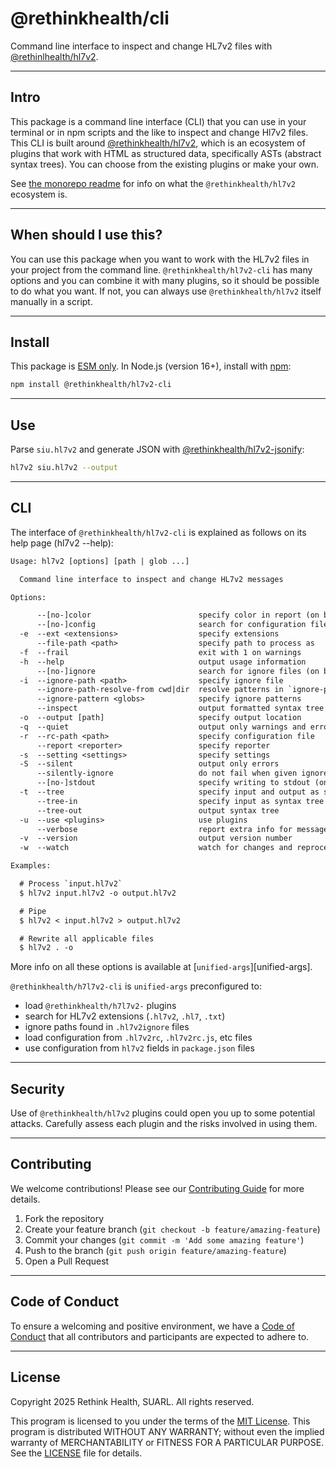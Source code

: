 # @rethinkhealth/cli

Command line interface to inspect and change HL7v2 files with [@rethinlhealth/hl7v2](https://github.com/rethinkhealth/hl7v2/).

---

## Intro

This package is a command line interface (CLI) that you can use in your terminal or in npm scripts and the like to inspect and change Hl7v2 files. This CLI is built around [@rethinkhealth/hl7v2](../../README.md), which is an ecosystem of plugins that work with HTML as structured data, specifically ASTs (abstract syntax trees). You can choose from the existing plugins or make your own.

See [the monorepo readme](https://github.com/rethinkhealth/hl7v2/) for info on what the `@rethinkhealth/hl7v2` ecosystem is.

---

## When should I use this?

You can use this package when you want to work with the HL7v2 files in your project from the command line. `@rethinkhealth/hl7v2-cli` has many options and you can combine it with many plugins, so it should be possible to do what you want. If not, you can always use `@rethinkhealth/hl7v2` itself manually in a script.

---

## Install

This package is [ESM only](https://gist.github.com/sindresorhus/a39789f98801d908bbc7ff3ecc99d99c). In Node.js (version 16+), install with [npm](https://docs.npmjs.com/cli/v11/commands/npm-install):

```bash
npm install @rethinkhealth/hl7v2-cli
```

---

## Use

Parse `siu.hl7v2` and generate JSON with [@rethinkhealth/hl7v2-jsonify](../hl7v2-jsonify/):

```bash
hl7v2 siu.hl7v2 --output
```

---

## CLI

The interface of `@rethinkhealth/hl7v2-cli` is explained as follows on its help page (hl7v2 --help):

```txt
Usage: hl7v2 [options] [path | glob ...]

  Command line interface to inspect and change HL7v2 messages

Options:

      --[no-]color                        specify color in report (on by default)
      --[no-]config                       search for configuration files (on by default)
  -e  --ext <extensions>                  specify extensions
      --file-path <path>                  specify path to process as
  -f  --frail                             exit with 1 on warnings
  -h  --help                              output usage information
      --[no-]ignore                       search for ignore files (on by default)
  -i  --ignore-path <path>                specify ignore file
      --ignore-path-resolve-from cwd|dir  resolve patterns in `ignore-path` from its directory or cwd
      --ignore-pattern <globs>            specify ignore patterns
      --inspect                           output formatted syntax tree
  -o  --output [path]                     specify output location
  -q  --quiet                             output only warnings and errors
  -r  --rc-path <path>                    specify configuration file
      --report <reporter>                 specify reporter
  -s  --setting <settings>                specify settings
  -S  --silent                            output only errors
      --silently-ignore                   do not fail when given ignored files
      --[no-]stdout                       specify writing to stdout (on by default)
  -t  --tree                              specify input and output as syntax tree
      --tree-in                           specify input as syntax tree
      --tree-out                          output syntax tree
  -u  --use <plugins>                     use plugins
      --verbose                           report extra info for messages
  -v  --version                           output version number
  -w  --watch                             watch for changes and reprocess

Examples:

  # Process `input.hl7v2`
  $ hl7v2 input.hl7v2 -o output.hl7v2

  # Pipe
  $ hl7v2 < input.hl7v2 > output.hl7v2

  # Rewrite all applicable files
  $ hl7v2 . -o
```

More info on all these options is available at [`unified-args`][unified-args]. 

`@rethinkhealth/h7l7v2-cli` is `unified-args` preconfigured to:

* load `@rethinkhealth/h7l7v2-` plugins
* search for HL7v2 extensions (`.hl7v2`, `.hl7`, `.txt`)
* ignore paths found in `.hl7v2ignore` files
* load configuration from `.hl7v2rc`, `.hl7v2rc.js`, etc files
* use configuration from `hl7v2` fields in `package.json` files

---

## Security

Use of `@rethinkhealth/hl7v2` plugins could open you up to some potential attacks. Carefully assess each plugin and the risks involved in using them.

---

## Contributing

We welcome contributions! Please see our [Contributing Guide](../../CONTRIBUTING.md) for more details.

1. Fork the repository
2. Create your feature branch (`git checkout -b feature/amazing-feature`)
3. Commit your changes (`git commit -m 'Add some amazing feature'`)
4. Push to the branch (`git push origin feature/amazing-feature`)
5. Open a Pull Request

---

## Code of Conduct

To ensure a welcoming and positive environment, we have a [Code of Conduct](../../CODE_OF_CONDUCT.md) that all contributors and participants are expected to adhere to.

---

## License

Copyright 2025 Rethink Health, SUARL. All rights reserved.

This program is licensed to you under the terms of the [MIT License](https://opensource.org/licenses/MIT). This program is distributed WITHOUT ANY WARRANTY; without even the implied warranty of MERCHANTABILITY or FITNESS FOR A PARTICULAR PURPOSE. See the [LICENSE](../../LICENSE) file for details.
